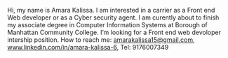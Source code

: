 Hi, my name is Amara Kalissa. I am interested in a carrier as a Front end Web developer or as a Cyber security agent.
I am curently about to finish my associate degree in Computer Information Systems at Borough of Manhattan Community College.
I’m looking for a Front end web devoloper intership position.
How to reach me: amarakalissa15@gmail.com, www.linkedin.com/in/amara-kalissa-6, Tel: 9176007349
